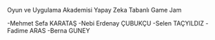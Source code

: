 Oyun ve Uygulama Akademisi Yapay Zeka Tabanlı Game Jam

-Mehmet Sefa KARATAŞ
-Nebi Erdenay ÇUBUKÇU
-Selen TAÇYILDIZ
-Fadime ARAS
-Berna GUNEY
